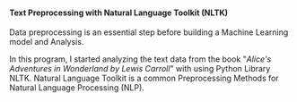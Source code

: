 #### Text Preprocessing with Natural Language Toolkit (NLTK)

Data preprocessing is an essential step before building a Machine Learning model and Analysis. 

In this program, I started analyzing the text data from the book "*Alice's Adventures in Wonderland by Lewis Carroll*" with using Python Library NLTK. Natural Language Toolkit is a common Preprocessing Methods for Natural Language Processing (NLP). 










